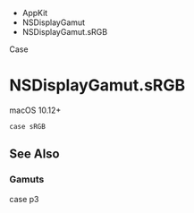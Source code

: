 

- AppKit
- NSDisplayGamut
-  NSDisplayGamut.sRGB 

Case

# NSDisplayGamut.sRGB

macOS 10.12+

``` source
case sRGB
```

## See Also

### Gamuts

case p3

